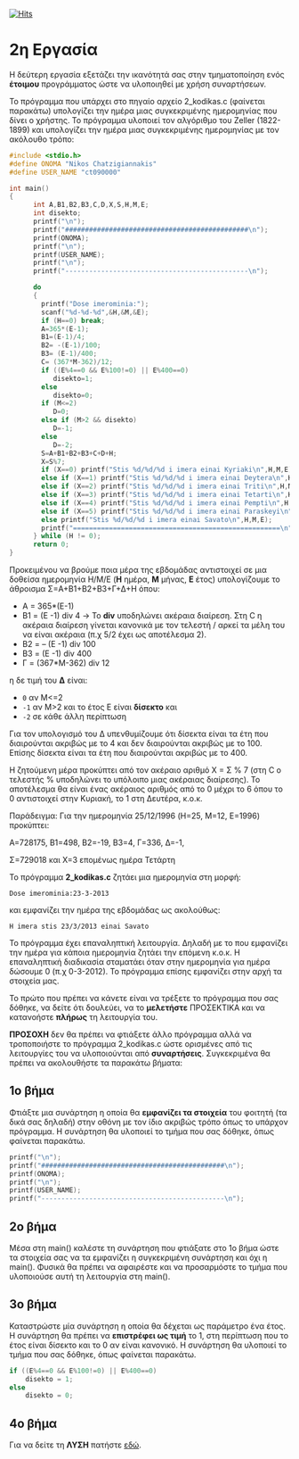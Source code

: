 [![Hits](https://hits.seeyoufarm.com/api/count/incr/badge.svg?url=https%3A%2F%2Feffie375.github.io%2FTPTE-AEGEAN&count_bg=%23E3802B&title_bg=%2307359E&icon=internetarchive.svg&icon_color=%23E7E7E7&title=%CE%A0%CF%81%CE%BF%CE%B2%CE%BF%CE%BB%CE%AD%CF%82&edge_flat=false)](https://hits.seeyoufarm.com)

# 2η Εργασία

Η δεύτερη εργασία εξετάζει την ικανότητά σας στην τµηµατοποίηση ενός **έτοιµου** προγράµµατος ώστε να υλοποιηθεί µε χρήση συναρτήσεων.

Το πρόγραµµα που υπάρχει στο πηγαίο αρχείο 2_kodikas.c (φαίνεται παρακάτω) υπολογίζει την ηµέρα µιας συγκεκριµένης ηµεροµηνίας που δίνει ο χρήστης. Το πρόγραµµα υλοποιεί τον αλγόριθµο του Zeller (1822-1899) και υπολογίζει την ηµέρα µιας συγκεκριµένης ηµεροµηνίας µε τον ακόλουθο τρόπο:

```c
#include <stdio.h>
#define ONOMA "Nikos Chatzigiannakis"
#define USER_NAME "ct090000"

int main()
{
      int A,B1,B2,B3,C,D,X,S,H,M,E;
      int disekto;
      printf("\n");
      printf("##############################################\n");
      printf(ONOMA);
      printf("\n");
      printf(USER_NAME);
      printf("\n");
      printf("----------------------------------------------\n");

      do
      {
        printf("Dose imerominia:");
        scanf("%d-%d-%d",&H,&M,&E);
        if (H==0) break;
        A=365*(E-1);
        B1=(E-1)/4;
        B2= -(E-1)/100;
        B3= (E-1)/400;
        C= (367*M-362)/12;
        if ((E%4==0 && E%100!=0) || E%400==0)
           disekto=1;
        else
           disekto=0;
        if (M<=2)
           D=0;
        else if (M>2 && disekto)
           D=-1;
        else
           D=-2;
        S=A+B1+B2+B3+C+D+H;
        X=S%7;
        if (X==0) printf("Stis %d/%d/%d i imera einai Kyriaki\n",H,M,E);
        else if (X==1) printf("Stis %d/%d/%d i imera einai Deytera\n",H,M,E);
        else if (X==2) printf("Stis %d/%d/%d i imera einai Triti\n",H,M,E);
        else if (X==3) printf("Stis %d/%d/%d i imera einai Tetarti\n",H,M,E);
        else if (X==4) printf("Stis %d/%d/%d i imera einai Pempti\n",H,M,E);
        else if (X==5) printf("Stis %d/%d/%d i imera einai Paraskeyi\n",H,M,E);   
        else printf("Stis %d/%d/%d i imera einai Savato\n",H,M,E);
        printf("====================================================\n");
      } while (H != 0);
      return 0;
}
```

Προκειµένου να βρούµε ποια µέρα της εβδοµάδας αντιστοιχεί σε µια δοθείσα ηµεροµηνία Η/M/E (**H** ηµέρα, **M** µήνας, **E** έτος) υπολογίζουµε το άθροισµα Σ=A+B1+B2+B3+Γ+Δ+Η όπου:

- Α = 365*(Ε-1)
- Β1 = (Ε -1) div 4 &rarr; Το **div** υποδηλώνει ακέραια διαίρεση. Στη C η ακέραια διαίρεση γίνεται κανονικά µε τον τελεστή / αρκεί τα µέλη του να είναι ακέραια (π.χ 5/2 έχει ως αποτέλεσµα 2).
- Β2 = – (Ε -1) div 100
- Β3 = (Ε -1) div 400
- Γ = (367*Μ-362) div 12

η δε τιµή του **Δ** είναι:

- `0` αν Μ<=2
- `-1` αν Μ>2 και το έτος Ε είναι **δίσεκτο** και
- `-2` σε κάθε άλλη περίπτωση

Για τον υπολογισµό του Δ υπενθυµίζουµε ότι δίσεκτα είναι τα έτη που διαιρούνται ακριβώς µε το 4 και δεν διαιρούνται ακριβώς µε το 100. Επίσης δίσεκτα είναι τα έτη που διαιρούνται ακριβώς µε το 400.

Η ζητούµενη µέρα προκύπτει από τον ακέραιο αριθµό Χ = Σ % 7 (στη C ο τελεστής % υποδηλώνει το υπόλοιπο µιας ακέραιας διαίρεσης). Το αποτέλεσµα θα είναι ένας ακέραιος αριθµός από το 0 µέχρι το 6 όπου το 0 αντιστοιχεί στην Κυριακή, το 1 στη Δευτέρα, κ.ο.κ.

Παράδειγµα: Για την ηµεροµηνία 25/12/1996 (H=25, M=12, E=1996) προκύπτει:

Α=728175, Β1=498, Β2=-19, Β3=4, Γ=336, Δ=-1,

Σ=729018 και Χ=3 εποµένως ηµέρα Τετάρτη

Το πρόγραµµα **2_kodikas.c** ζητάει µια ηµεροµηνία στη µορφή:

`Dose imerominia:23-3-2013`

και εµφανίζει την ηµέρα της εβδοµάδας ως ακολούθως:

`H imera stis 23/3/2013 einai Savato`

Το πρόγραµµα έχει επαναληπτική λειτουργία. Δηλαδή µε το που εµφανίζει την ηµέρα για κάποια ηµεροµηνία ζητάει την επόµενη κ.ο.κ. Η επαναληπτική διαδικασία σταµατάει όταν στην ηµεροµηνία για ηµέρα δώσουµε 0 (π.χ 0-3-2012). Το πρόγραµµα επίσης εµφανίζει στην αρχή τα στοιχεία µας.

Το πρώτο που πρέπει να κάνετε είναι να τρέξετε το πρόγραµµα που σας δόθηκε, να δείτε ότι δουλεύει, να το **µελετήστε** ΠΡΟΣΕΚΤΙΚΑ και να κατανοήστε **πλήρως** τη λειτουργία του.

**ΠΡΟΣΟΧΗ** δεν θα πρέπει να φτιάξετε άλλο πρόγραµµα αλλά να τροποποιήστε το πρόγραµµα 2_kodikas.c ώστε ορισµένες από τις λειτουργίες του να υλοποιούνται από **συναρτήσεις**. Συγκεκριµένα θα πρέπει να ακολουθήστε τα παρακάτω βήµατα:

## 1o βήμα

Φτιάξτε µια συνάρτηση η οποία θα **εµφανίζει τα στοιχεία** του φοιτητή (τα δικά σας δηλαδή) στην οθόνη µε τον ίδιο ακριβώς τρόπο όπως το υπάρχον πρόγραµµα. Η συνάρτηση θα υλοποιεί το τµήµα που σας δόθηκε, όπως φαίνεται παρακάτω.

```c
printf("\n");
printf("##############################################\n");
printf(ONOMA);
printf("\n");
printf(USER_NAME);
printf("----------------------------------------------\n"); 
```

## 2o βήμα

Μέσα στη main() καλέστε τη συνάρτηση που φτιάξατε στο 1ο βήµα ώστε τα στοιχεία σας να τα εµφανίζει η συγκεκριµένη συνάρτηση και όχι η main(). Φυσικά θα πρέπει να αφαιρέστε και να προσαρµόστε το τµήµα που υλοποιούσε αυτή τη λειτουργία στη main().

## 3o βήμα

Καταστρώστε µία συνάρτηση η οποία θα δέχεται ως παράµετρο ένα έτος. Η συνάρτηση θα πρέπει να **επιστρέφει ως τιµή** το 1, στη περίπτωση που το έτος είναι δίσεκτο και το 0 αν είναι κανονικό. Η συνάρτηση θα υλοποιεί το τµήµα που σας δόθηκε, όπως φαίνεται παρακάτω.

```c
if ((E%4==0 && E%100!=0) || E%400==0)
    disekto = 1;
else
    disekto = 0;
```

## 4o βήμα

Για να δείτε τη **ΛΥΣΗ** πατήστε [εδώ](source/2_ctxxxxx.c).
